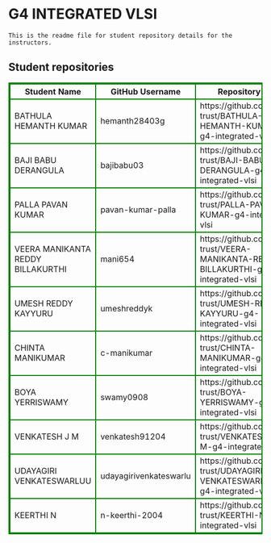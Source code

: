 # G4 INTEGRATED VLSI
    This is the readme file for student repository details for the instructors.
## Student repositories 
<table style="border : 2px solid green; width:100%;">
<tr >
<th style="border : 2px solid green;">Student Name</th>
<th style="border : 2px solid green;">GitHub Username</th>
<th style="border : 2px solid green;">Repository link</th>
</tr>
<tr style="border : 2px solid green;">
<td style="border : 2px solid green;">BATHULA HEMANTH KUMAR</td> 

<td style="border : 2px solid green;">hemanth28403g</td> 

<td style="border : 2px solid green;">https://github.com/sure-trust/BATHULA-HEMANTH-KUMAR-g4-integrated-vlsi</td> 
</tr>

<tr style="border : 2px solid green;">
<td style="border : 2px solid green;">BAJI BABU DERANGULA</td> 

<td style="border : 2px solid green;">bajibabu03</td> 

<td style="border : 2px solid green;">https://github.com/sure-trust/BAJI-BABU-DERANGULA-g4-integrated-vlsi</td> 
</tr>

<tr style="border : 2px solid green;">
<td style="border : 2px solid green;">PALLA PAVAN KUMAR</td> 

<td style="border : 2px solid green;">pavan-kumar-palla</td> 

<td style="border : 2px solid green;">https://github.com/sure-trust/PALLA-PAVAN-KUMAR-g4-integrated-vlsi</td> 
</tr>

<tr style="border : 2px solid green;">
<td style="border : 2px solid green;">VEERA MANIKANTA REDDY BILLAKURTHI</td> 

<td style="border : 2px solid green;">mani654</td> 

<td style="border : 2px solid green;">https://github.com/sure-trust/VEERA-MANIKANTA-REDDY-BILLAKURTHI-g4-integrated-vlsi</td> 
</tr>

<tr style="border : 2px solid green;">
<td style="border : 2px solid green;">UMESH REDDY KAYYURU</td> 

<td style="border : 2px solid green;">umeshreddyk</td> 

<td style="border : 2px solid green;">https://github.com/sure-trust/UMESH-REDDY-KAYYURU-g4-integrated-vlsi</td> 
</tr>

<tr style="border : 2px solid green;">
<td style="border : 2px solid green;">CHINTA MANIKUMAR</td> 

<td style="border : 2px solid green;">c-manikumar</td> 

<td style="border : 2px solid green;">https://github.com/sure-trust/CHINTA-MANIKUMAR-g4-integrated-vlsi</td> 
</tr>

<tr style="border : 2px solid green;">
<td style="border : 2px solid green;">BOYA YERRISWAMY</td> 

<td style="border : 2px solid green;">swamy0908</td> 

<td style="border : 2px solid green;">https://github.com/sure-trust/BOYA-YERRISWAMY-g4-integrated-vlsi</td> 
</tr>

<tr style="border : 2px solid green;">
<td style="border : 2px solid green;">VENKATESH J M</td> 

<td style="border : 2px solid green;">venkatesh91204</td> 

<td style="border : 2px solid green;">https://github.com/sure-trust/VENKATESH-J-M-g4-integrated-vlsi</td> 
</tr>

<tr style="border : 2px solid green;">
<td style="border : 2px solid green;">UDAYAGIRI VENKATESWARLUU</td> 

<td style="border : 2px solid green;">udayagirivenkateswarlu</td> 

<td style="border : 2px solid green;">https://github.com/sure-trust/UDAYAGIRI-VENKATESWARLUU-g4-integrated-vlsi</td> 
</tr>

<tr style="border : 2px solid green;">
<td style="border : 2px solid green;">KEERTHI N</td> 

<td style="border : 2px solid green;">n-keerthi-2004</td> 

<td style="border : 2px solid green;">https://github.com/sure-trust/KEERTHI-N-g4-integrated-vlsi</td> 
</tr>
